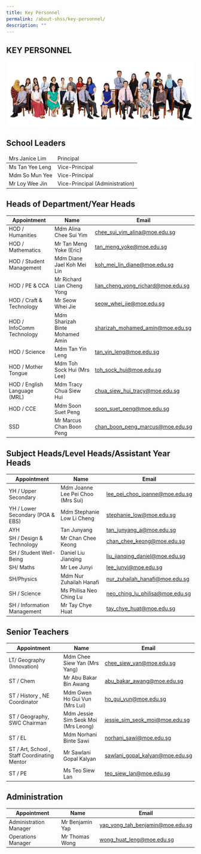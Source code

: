 ```yaml
---
title: Key Personnel
permalink: /about-shss/key-personnel/
description: ""
---
```

KEY PERSONNEL
-------------
![](/images/Staff/SL%20and%20MM%202.jpg)

School Leaders
--------------

<table>
<thead>
  <tr>
    <td>Mrs Janice Lim</td>
    <td>Principal<br></td>
  </tr>
</thead>
<tbody>
  <tr>
    <td>Ms Tan Yee Leng</td>
    <td>Vice-Principal</td>
  </tr>
  <tr>
    <td>Mdm So Mun Yee</td>
    <td>Vice-Principal</td>
  </tr>
  <tr>
    <td>Mr Loy Wee Jin </td>
    <td>Vice-Principal (Administration)</td>
  </tr>
</tbody>
</table>


Heads of Department/Year Heads
------------------------------

| Appointment	|	Name		|	Email
| -------- | -------- | -------- |
| HOD / Humanities | Mdm Alina Chee Sui Yim | chee_sui_yim_alina@moe.edu.sg | 
| HOD / Mathematics | Mr Tan Meng Yoke (Eric) | tan_meng_yoke@moe.edu.sg 
| HOD / Student Management | Mdm Diane Jael Koh Mei Lin | koh_mei_lin_diane@moe.edu.sg
| HOD / PE & CCA | Mr Richard Lian Cheng Yong | lian_cheng_yong_richard@moe.edu.sg
| HOD / Craft & Technology | Mr Seow Whei Jie | seow_whei_jie@moe.edu.sg 
| HOD / InfoComm Technology | Mdm Sharizah Binte Mohamed Amin | sharizah_mohamed_amin@moe.edu.sg 
| HOD / Science | Mdm Tan Yin Leng | tan_yin_leng@moe.edu.sg
| HOD / Mother Tongue | Mdm Toh Sock Hui (Mrs Lee) | toh_sock_hui@moe.edu.sg
| HOD / English Language (MRL) | Mdm Tracy Chua Siew Hui  | chua_siew_hui_tracy@moe.edu.sg 
| HOD / CCE | Mdm Soon Suet Peng | soon_suet_peng@moe.edu.sg
| SSD | Mr Marcus Chan Boon Peng | chan_boon_peng_marcus@moe.edu.sg |


	
Subject Heads/Level Heads/Assistant Year Heads
----------------------------------------------
   
| Appointment		|	Name		|	Email
| -------- | -------- | -------- |
| YH / Upper Secondary  | Mdm	Joanne Lee Pei Choo (Mrs Sui) | lee_pei_choo_joanne@moe.edu.sg | 
| YH / Lower Secondary (POA & EBS) | Mdm Stephanie Low Li Cheng | stephanie_low@moe.edu.sg
| AYH | Tan Junyang | tan_junyang_a@moe.edu.sg 
| SH / Design & Technology | Mr	Chan Chee Keong | chan_chee_keong@moe.edu.sg 
| SH / Student Well-Being | Daniel Liu Jianqing | liu_jianqing_daniel@moe.edu.sg 
| SH/ Maths  | Mr Lee Junyi | lee_junyi@moe.edu.sg
| SH/Physics | Mdm Nur Zuhailah Hanafi  | nur_zuhailah_hanafi@moe.edu.sg 
| SH / Science | Ms Philisa Neo Ching Lu  | neo_ching_lu_philisa@moe.edu.sg 
| SH / Information Management | Mr Tay Chye Huat  | tay_chye_huat@moe.edu.sg 


Senior Teachers
---------------

| Appointment		|	Name		|	Email
| -------- | -------- | -------- |
| LT/ Geography (Innovation)  |Mdm Chee Siew Yan (Mrs Yang) | chee_siew_yan@moe.edu.sg
| ST / Chem | Mr Abu Bakar Bin Awang | abu_bakar_awang@moe.edu.sg 
| ST / History , NE Coordinator | Mdm Gwen Ho Gui Vun (Mrs Lui) | ho_gui_vun@moe.edu.sg 
| ST / Geography, SWC Chairman | Mdm Jessie Sim Seok Moi (Mrs Leong) | jessie_sim_seok_moi@moe.edu.sg 
| ST / EL | Mdm	Norhani Binte Sawi | norhani_sawi@moe.edu.sg 
| ST / Art, School , Staff Coordinating Mentor  | Mr Sawlani Gopal Kalyan | sawlani_gopal_kalyan@moe.edu.sg
| ST / PE | Ms	Teo Siew Lan | teo_siew_lan@moe.edu.sg   

Administration
--------------

| Appointment	|	Name	|	Email
| -------- | -------- | -------- |
| Administration Manager |	Mr Benjamin Yap	| yap_yong_tah_benjamin@moe.edu.sg
| Operations Manager	| Mr Thomas Wong |	wong_huat_leng@moe.edu.sg